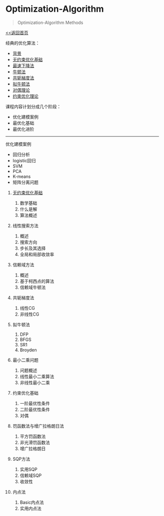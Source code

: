 # Optimization-Algorithm

> Optimization-Algorithm Methods

[<<返回首页](index.md)



经典的优化算法：

- [背景](./Classical-Methods/背景-AI中的最优化.md)
- [无约束优化基础](./Classical-Methods/无约束优化基础.md)
- [最速下降法](./Classical-Methods/1.最速下降法.md)
- [牛顿法](./Classical-Methods/2.牛顿法.md)
- [共轭梯度法](./Classical-Methods/3.共轭梯度法.md)
- [拟牛顿法](./Classical-Methods/4.拟牛顿法.md)
- [对偶理论](./Classical-Methods/5.对偶.md)
- [约束优化理论](./Classical-Methods/约束优化基础.md)

课程内容计划分成几个阶段：

- 优化建模案例
- 最优化基础
- 最优化进阶

------

优化建模案例

- 回归分析
- logistic回归
- SVM
- PCA
- K-means
- 矩阵分离问题



1. [无约束优化基础](Chapter1.md)
   1. 数学基础
   2. 什么是解
   3. 算法概述
2. 线性搜索方法
   1. 概述
   2. 搜索方向
   3. 步长及其选择
   4. 全局和局部收敛率
3. 信赖域方法
   1. 概述
   2. 基于柯西点的算法
   3. 信赖域牛顿法
4. 共轭梯度法
   1. 线性CG
   2. 非线性CG
5. 拟牛顿法
   1. DFP
   2. BFGS
   3. SR1
   4. Broyden
6. 最小二乘问题
   1. 问题概述
   2. 线性最小二乘算法
   3. 非线性最小二乘



1. 约束优化基础
   1. 一阶最优性条件
   2. 二阶最优性条件
   3. 对偶
2. 罚函数法与增广拉格朗日法
   1. 平方罚函数法
   2. 非光滑罚函数法
   3. 增广拉格朗日
3. SQP方法
   1. 实用SQP
   2. 信赖域SQP
   3. 收敛性
4. 内点法
   1. Basic内点法
   2. 实用内点法